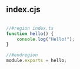 ## index.cjs

```js

//#region index.ts
function hello() {
	console.log("Hello!");
}

//#endregion
module.exports = hello;
```
